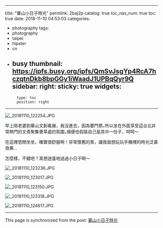 
---
title: "華山小日子時光"
permlink: 2baj2p
catalog: true
toc_nav_num: true
toc: true
date: 2018-11-10 04:53:03
categories:
- photography
tags:
- photography
- taipei
- hipster
- cn
- busy
thumbnail: https://ipfs.busy.org/ipfs/QmSvJsgYp4RcA7hczqtnDkb8bpGGy1iWaadJ1UPBqQyr9Q
sidebar:
    right:
        sticky: true
widgets:
    -
        type: toc
        position: right
---


![_20181110_122254.JPG](https://ipfs.busy.org/ipfs/QmSvJsgYp4RcA7hczqtnDkb8bpGGy1iWaadJ1UPBqQyr9Q)


早上陪老婆到華山文創看展，我沒進去，因為要門票｡所以坐在外面享受這台北非常熱門的文青聚集薈萃處的氛圍｡順便也假裝自己是其中一份子，呵呵～

在這裡悠閒坐坐，確實很舒服啊！非常懷舊的景，讓我就想玩玩手機裡的時光泛黃效果…

怎麼樣，不錯吧？真想逍遙地過過小日子啊～

![_20181110_123236.JPG](https://ipfs.busy.org/ipfs/QmZ7aVfyMZWVq6ZtS3V7wtahd1moU1L2W1hqZgPm7QUHCy)

![_20181110_123017.JPG](https://ipfs.busy.org/ipfs/QmPJBZuZhTrzukeUCBNrXLBRZ4oKL8Zzbkg7pp6PZW6UHt)

![_20181110_123150.JPG](https://ipfs.busy.org/ipfs/QmQDR7i5WNKc6PsmbDdDYBmJwwmhKhCgZxBpSLeHNwhPbh)

![_20181110_123318.JPG](https://ipfs.busy.org/ipfs/QmYHNuKkFdd5FoLoyGviZsi39nLMT4MpFhkonWt1q915bf)

![_20181110_124617.JPG](https://ipfs.busy.org/ipfs/QmP5JvmSA7AZkDsKHR9iNUHuGQ9TKZQQJg9Z92dFmKJv91)



- - -

This page is synchronized from the post: [華山小日子時光](https://steemit.com/@deanliu/2baj2p)
